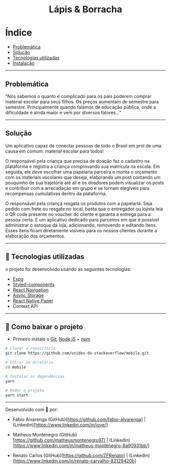 <h1 align="center">
    Lápis & Borracha
</h1>

# Índice

- [Problemática](#-problemática)
- [Solução](#-solução)
- [Tecnologias utilizadas](#-tecnologias-utilizadas)
- [Instalação](#-como-baixar-o-projeto)

---

## Problemática

"Nós sabemos o quanto é complicado para os pais poderem comprar material escolar para seus filhos. Os preços aumentam de semestre para semestre. Principalmente quando falamos de educação pública, onde a dificuldade é ainda maior e vem por diversos fatores..."

---

## Solução

Um aplicativo capaz de conectar pessoas de todo o Brasil em prol de uma causa em comum: material escolar para todos!

O responsável pela criança que precisa de doação faz o cadastro na plataforma e registra a criança comprovando sua matrícula na escola. Em seguida, ele deve escolher uma papelaria parceira e monta o orçamento com os materiais escolares que deseja, elaborando um post contando um pouquinho de sua trajetória até ali e os doadores podem visualizar os posts e contribuir com a arrecadação em grupo e se tornam elegíveis para recompensas cumulativas dentro da plataforma.

O responsável pela criança resgata os produtos com a papelaria. Seja pedido com frete ou resgate no local, basta que o entregador ou lojista leia o QR code presente no voucher do cliente e garanta a entrega para a pessoa certa. E um aplicativo dedicado para parceiros em que é possível administrar o estoque da loja, adicionando, removendo e editando itens. Esses itens ficam diretamente visíveis para os nossos clientes durante a elaboração dos orçamentos.


---

## 🚀 Tecnologias utilizadas

o projeto foi desenvolvido usando as seguintes tecnologias:

- [Expo](https://docs.expo.io/)
- [Styled-components](https://styled-components.com/)
- [React Navigation](https://reactnavigation.org/docs/getting-started/)
- [Async Storage](https://reactnative.dev/docs/asyncstorage)
- [React Native Paper](https://reactnativepaper.com/#:~:text=React-native-paper%20is%20fully%20compatible%20with%20screen%20readers%2C%20readability,inclusive%20by%20default.%20They%20are%20already%20using%20react-native-paper)
- Context API

---

## 💾 Como baixar o projeto

- Primeiro instale o [Git](https://git-scm.com/), [Node.jS](https://nodejs.org/pt-br/download/) + [npm](https://www.npmjs.com/get-npm)
```bash
# Clonar o repositório
git clone https://github.com/unidos-do-stackoverflow/mobile.git

# Entrar no diretório
cd mobile

# Instalar as dependências
yarn

# Rodar o projeto
yarn start
```
---

Desenvolvido com 🧡 por:

- Fábio Alvarenga 
  (GitHub)[https://github.com/fabio-alvarenga] | (Linkedin)[https://www.linkedin.com/in/jove/]
  
- Matheus Montenegro
  (GitHub)[https://github.com/matheusmontenegro97] | (Linkedin)[https://www.linkedin.com/in/matheus-montenegro-8a90931bb/]
  
- Renato Carlos 
   (GitHub)[https://github.com/ZFRenato] | (Linkedin)[https://www.linkedin.com/in/renato-carvalho-82129420b]
